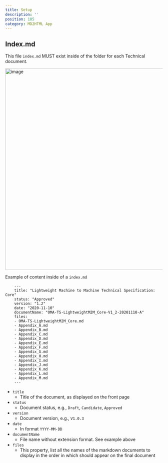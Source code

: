 ```yaml
---
title: Setup
description: ''
position: 105
category: MD2HTML App
---
```


## Index.md

This file `index.md` MUST exist inside of the folder for each Technical  document. 

<img width="645" alt="image" src="https://user-images.githubusercontent.com/3258579/182251495-78ce12dd-a36b-4e5c-8684-6c34cfc83c6f.png">

Example of content inside of a `index.md`

        ---
        title: "Lightweight Machine to Machine Technical Specification: Core"
        status: "Approved"
        version: "1.2"
        date: "2020-11-10"
        documentName: "OMA-TS-LightweightM2M_Core-V1_2-20201110-A"
        files:
        - OMA-TS-LightweightM2M_Core.md
        - Appendix_A.md
        - Appendix_B.md
        - Appendix_C.md
        - Appendix_D.md
        - Appendix_E.md
        - Appendix_F.md
        - Appendix_G.md
        - Appendix_H.md
        - Appendix_I.md
        - Appendix_J.md
        - Appendix_K.md
        - Appendix_L.md
        - Appendix_M.md
        ---

* `title`
    * Title of the document, as displayed on the front page
* `status`
    * Document status, e.g., `Draft`, `Candidate`, `Approved`
* `version`
    * Document version, e.g., `V1.0.3`
* `date`
    * In format `YYYY-MM-DD`
* `documentName`
    * File name without extension format. See example above
* `files`
    * This property, list all the names of the markdown documents to display in the order in which should appear on the final document
